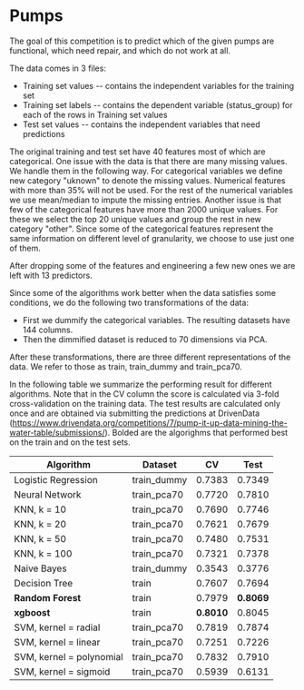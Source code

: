 # Pumps

The goal of this competition is to predict which of the given pumps are functional, which need repair, and which do not work at all.

The data comes in 3 files:

* Training set values -- contains the independent variables for the training set
* Training set labels -- contains the dependent variable (status_group) for each of the rows in Training set values
* Test set values -- contains the independent variables that need predictions

The original training and test set have 40 features most of which are categorical.
One issue with the data is that there are many missing values. We handle them in the following way. For categorical variables we define new category "uknown" to denote the missing values. Numerical features with more than 35% will not be used. For the rest of the numerical variables we use mean/median to impute the missing entries. 
Another issue is that few of the categorical features have more than 2000 unique values. For these we select the top 20 unique values and group the rest in new category "other".
Since some of the categorical features represent the same information on different level of granularity, we choose to use just one of them.

After dropping some of the features and engineering a few new ones we are left with 13 predictors.

Since some of the algorithms work better when the data satisfies some conditions, we do the following two transformations of the data:

* First we dummify the categorical variables. The resulting datasets have 144 columns.
* Then the dimmified dataset is reduced to 70 dimensions via PCA.

After these transformations, there are three different representations of the data. We refer to those as train, train_dummy and train_pca70.

In the following table we summarize the performing result for different algorithms. Note that in the CV column the score is calculated via 3-fold cross-validation on the training data. The test results are calculated only once and are obtained via submitting the predictions at DrivenData (https://www.drivendata.org/competitions/7/pump-it-up-data-mining-the-water-table/submissions/). Bolded are the algorighms that performed best on the train and on the test sets. 


| Algorithm | Dataset | CV | Test |
|---------- | ------- | -- | ---- |
| Logistic Regression | train_dummy | 0.7383 | 0.7349 | 
| Neural Network | train_pca70 | 0.7720 | 0.7810 | 
| KNN, k = 10 | train_pca70 | 0.7690 | 0.7746 | 
| KNN, k = 20 | train_pca70 | 0.7621 | 0.7679 | 
| KNN, k = 50 | train_pca70 | 0.7480 | 0.7531 |
| KNN, k = 100 | train_pca70 | 0.7321 | 0.7378 |
| Naive Bayes | train_dummy | 0.3543 | 0.3776 | 
| Decision Tree | train | 0.7607 | 0.7694 | 
| **Random Forest** | train | 0.7979 | **0.8069** | 
| **xgboost** | train | **0.8010** | 0.8045 | 
| SVM, kernel = radial | train_pca70 | 0.7819 | 0.7874 | 
| SVM, kernel = linear | train_pca70 | 0.7251 | 0.7226 | 
| SVM, kernel = polynomial | train_pca70 | 0.7832 | 0.7910 | 
| SVM, kernel = sigmoid | train_pca70 | 0.5939 | 0.6131 | 
